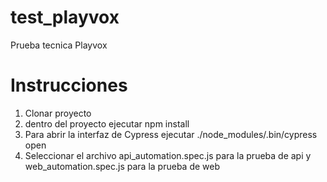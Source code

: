 # test_playvox
Prueba tecnica Playvox

# Instrucciones
1. Clonar proyecto
2. dentro del proyecto ejecutar npm install
3. Para abrir la interfaz de Cypress ejecutar ./node_modules/.bin/cypress open
4. Seleccionar el archivo api_automation.spec.js para la prueba de api y web_automation.spec.js para la prueba de web
